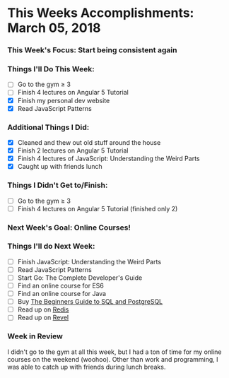 # This Weeks Accomplishments: March 05, 2018

### This Week's Focus: Start being consistent again

### Things I'll Do This Week:
- [ ] Go to the gym ≥ 3
- [ ] Finish 4 lectures on Angular 5 Tutorial
- [x] Finish my personal dev website
- [x] Read JavaScript Patterns

### Additional Things I Did:
- [x] Cleaned and thew out old stuff around the house
- [x] Finish 2 lectures on Angular 5 Tutorial
- [x] Finish 4 lectures of JavaScript: Understanding the Weird Parts
- [x] Caught up with friends lunch

### Things I Didn't Get to/Finish:
- [ ] Go to the gym ≥ 3
- [ ] Finish 4 lectures on Angular 5 Tutorial (finished only 2)

### Next Week's Goal: Online Courses! 

### Things I'll do Next Week:
- [ ] Finish JavaScript: Understanding the Weird Parts
- [ ] Read JavaScript Patterns
- [ ] Start Go: The Complete Developer's Guide
- [ ] Find an online course for ES6
- [ ] Find an online course for Java
- [ ] Buy [The Beginners Guide to SQL and PostgreSQL](https://www.udemy.com/sql-the-beginners-guide/)
- [ ] Read up on [Redis](https://redis.io/)
- [ ] Read up on [Revel](https://revel.github.io/)

### Week in Review
I didn't go to the gym at all this week, but I had a ton of time for my 
online courses on the weekend (woohoo). Other than work and programming, 
I was able to catch up with friends during lunch breaks.